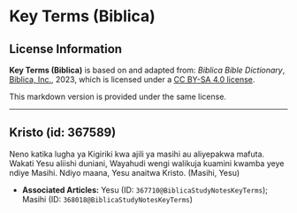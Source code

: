 # Key Terms (Biblica)

## License Information

**Key Terms (Biblica)** is based on and adapted from: _Biblica Bible Dictionary_, [Biblica, Inc.](https://www.biblica.com/), 2023, which is licensed under a [CC BY-SA 4.0 license](https://creativecommons.org/licenses/by-sa/4.0/legalcode.en).

This markdown version is provided under the same license.



--------------------------------

## Kristo (id: 367589)

Neno katika lugha ya Kigiriki kwa ajili ya masihi au aliyepakwa mafuta. Wakati Yesu aliishi duniani, Wayahudi wengi walikuja kuamini kwamba yeye ndiye Masihi. Ndiyo maana, Yesu anaitwa Kristo. (Masihi, Yesu)

* **Associated Articles:** Yesu (ID: `367710@BiblicaStudyNotesKeyTerms`); Masihi (ID: `368018@BiblicaStudyNotesKeyTerms`)

